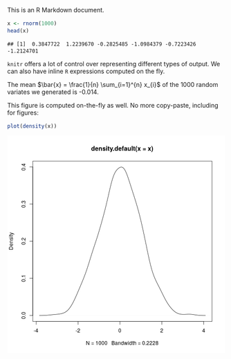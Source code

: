 This is an R Markdown document.


```r
x <- rnorm(1000)
head(x)
```

```
## [1]  0.3847722  1.2239670 -0.2825485 -1.0984379 -0.7223426 -1.2124701
```

`knitr` offers a lot of control over representing different
types of output. We can also have inline `R` expressions
computed on the fly.

The mean $\bar{x} = \frac{1}{n} \sum_{i=1}^{n} x_{i}$ of the
1000 random variates we generated is
-0.014.

This figure is computed on-the-fly as well. No more
copy-paste, including for figures:


```r
plot(density(x))
```

<img src="../figure/sec_4-1.png" title="plot of chunk sec_4" alt="plot of chunk sec_4" style="display: block; margin: auto;" />
